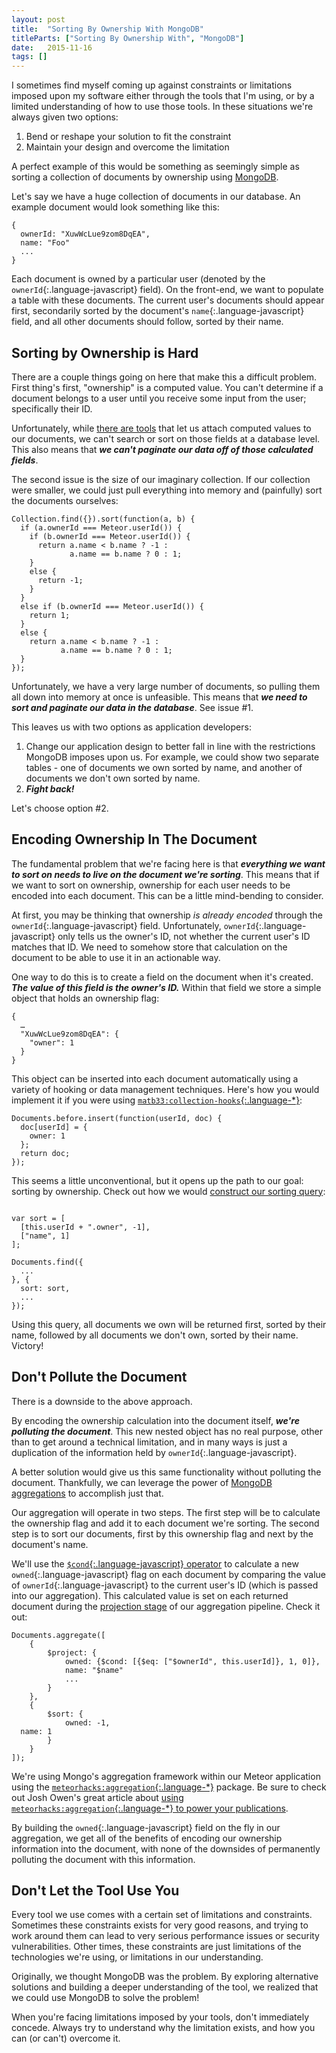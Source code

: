 ```yaml
---
layout: post
title:  "Sorting By Ownership With MongoDB"
titleParts: ["Sorting By Ownership With", "MongoDB"]
date:   2015-11-16
tags: []
---
```


I sometimes find myself coming up against constraints or limitations imposed upon my software either through the tools that I'm using, or by a limited understanding of how to use those tools. In these situations we're always given two options:

1. Bend or reshape your solution to fit the constraint
2. Maintain your design and overcome the limitation

A perfect example of this would be something as seemingly simple as sorting a collection of documents by ownership using [MongoDB](https://www.mongodb.com/).

Let's say we have a huge collection of documents in our database. An example document would look something like this:

<pre class="language-javascript"><code class="language-javascript">{
  ownerId: "XuwWcLue9zom8DqEA",
  name: "Foo"
  ...
}
</code></pre>

Each document is owned by a particular user (denoted by the `ownerId`{:.language-javascript} field). On the front-end, we want to populate a table with these documents. The current user's documents should appear first, secondarily sorted by the document's `name`{:.language-javascript} field, and all other documents should follow, sorted by their name.

## Sorting by Ownership is Hard

There are a couple things going on here that make this a difficult problem. First thing's first, "ownership" is a computed value. You can't determine if a document belongs to a user until you receive some input from the user; specifically their ID.

Unfortunately, while [there are tools](https://github.com/dburles/meteor-collection-helpers) that let us attach computed values to our documents, we can't search or sort on those fields at a database level. This also means that ___we can't paginate our data off of those calculated fields___.

The second issue is the size of our imaginary collection. If our collection were smaller, we could just pull everything into memory and (painfully) sort the documents ourselves:

<pre class="language-javascript"><code class="language-javascript">Collection.find({}).sort(function(a, b) {
  if (a.ownerId === Meteor.userId()) {
    if (b.ownerId === Meteor.userId()) {
      return a.name < b.name ? -1 :
             a.name == b.name ? 0 : 1;
    }
    else {
      return -1;
    }
  }
  else if (b.ownerId === Meteor.userId()) {
    return 1;
  }
  else {
    return a.name < b.name ? -1 :
           a.name == b.name ? 0 : 1;
  }
});
</code></pre>

Unfortunately, we have a very large number of documents, so pulling them all down into memory at once is unfeasible. This means that ___we need to sort and paginate our data in the database___. See issue #1.

This leaves us with two options as application developers:

1. Change our application design to better fall in line with the restrictions MongoDB imposes upon us. For example, we could show two separate tables - one of documents we own sorted by name, and another of documents we don't own sorted by name.
2. ___Fight back!___

Let's choose option #2.

## Encoding Ownership In The Document

The fundamental problem that we're facing here is that ___everything we want to sort on needs to live on the document we're sorting___. This means that if we want to sort on ownership, ownership for each user needs to be encoded into each document. This can be a little mind-bending to consider.

At first, you may be thinking that ownership _is already encoded_ through the `ownerId`{:.language-javascript} field. Unfortunately, `ownerId`{:.language-javascript} only tells us the owner's ID, not whether the current user's ID matches that ID. We need to somehow store that calculation on the document to be able to use it in an actionable way.

One way to do this is to create a field on the document when it's created. ___The value of this field is the owner's ID.___ Within that field we store a simple object that holds an ownership flag:

<pre class="language-javascript"><code class="language-javascript">{
  …
  "XuwWcLue9zom8DqEA": {
    "owner": 1
  }
}
</code></pre>

This object can be inserted into each document automatically using a variety of hooking or data management techniques. Here's how you would implement it if you were using [`matb33:collection-hooks`{:.language-*}](https://github.com/matb33/meteor-collection-hooks):

<pre class="language-javascript"><code class="language-javascript">Documents.before.insert(function(userId, doc) {
  doc[userId] = {
    owner: 1
  };
  return doc;
});
</code></pre>

This seems a little unconventional, but it opens up the path to our goal: sorting by ownership. Check out how we would [construct our sorting query](http://docs.meteor.com/#/full/sortspecifiers):

<pre class="language-javascript"><code class="language-javascript">
var sort = [
  [this.userId + ".owner", -1],
  ["name", 1]
];

Documents.find({
  ...
}, {
  sort: sort,
  ...
});
</code></pre>

Using this query, all documents we own will be returned first, sorted by their name, followed by all documents we don't own, sorted by their name. Victory!

## Don't Pollute the Document

There is a downside to the above approach.

By encoding the ownership calculation into the document itself, ___we're polluting the document___. This new nested object has no real purpose, other than to get around a technical limitation, and in many ways is just a duplication of the information held by `ownerId`{:.language-javascript}.

A better solution would give us this same functionality without polluting the document. Thankfully, we can leverage the power of [MongoDB aggregations](https://docs.mongodb.org/manual/aggregation/) to accomplish just that.

Our aggregation will operate in two steps. The first step will be to calculate the ownership flag and add it to each document we're sorting. The second step is to sort our documents, first by this ownership flag and next by the document's name.

We'll use the [`$cond`{:.language-javascript} operator](https://docs.mongodb.org/manual/reference/operator/aggregation/cond/#exp._S_cond) to calculate a new `owned`{:.language-javascript} flag on each document by comparing the value of `ownerId`{:.language-javascript} to the current user's ID (which is passed into our aggregation). This calculated value is set on each returned document during the [projection stage](https://docs.mongodb.org/manual/reference/operator/aggregation/project/#pipe._S_project) of our aggregation pipeline. Check it out:

<pre class="language-javascript"><code class="language-javascript">Documents.aggregate([
    {
        $project: {
            owned: {$cond: [{$eq: ["$ownerId", this.userId]}, 1, 0]},
            name: "$name"
            ...
        }
    },
    {
        $sort: {
            owned: -1,
  name: 1
        }
    }
]);
</code></pre>

We're using Mongo's aggregation framework within our Meteor application using the [`meteorhacks:aggregation`{:.language-*}](https://github.com/meteorhacks/meteor-aggregate) package. Be sure to check out Josh Owen's great article about [using `meteorhacks:aggregation`{:.language-*} to power your publications](http://joshowens.me/using-mongodb-aggregations-to-power-a-meteor-js-publication/).

By building the `owned`{:.language-javascript} field on the fly in our aggregation, we get all of the benefits of encoding our ownership information into the document, with none of the downsides of permanently polluting the document with this information.

## Don't Let the Tool Use You

Every tool we use comes with a certain set of limitations and constraints. Sometimes these constraints exists for very good reasons, and trying to work around them can lead to very serious performance issues or security vulnerabilities. Other times, these constraints are just limitations of the technologies we're using, or limitations in our understanding.

Originally, we thought MongoDB was the problem. By exploring alternative solutions and building a deeper understanding of the tool, we realized that we could use MongoDB to solve the problem!

When you're facing limitations imposed by your tools, don't immediately concede. Always try to understand why the limitation exists, and how you can (or can't) overcome it.
